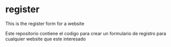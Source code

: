 # register
This is the register form for a website

Este repositorio contiene el codigo para crear un formulario de registro para cualquier website que este interesado
